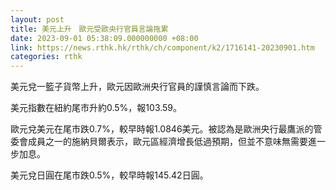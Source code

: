 ```yaml
---
layout: post
title: 美元上升　歐元受歐央行官員言論拖累
date: 2023-09-01 05:38:09.000000000 +08:00
link: https://news.rthk.hk/rthk/ch/component/k2/1716141-20230901.htm
categories: rthk
---
```


美元兌一籃子貨幣上升，歐元因歐洲央行官員的謹慎言論而下跌。

美元指數在紐約尾市升約0.5%，報103.59。

歐元兌美元在尾市跌0.7%，較早時報1.0846美元。被認為是歐洲央行最鷹派的管委會成員之一的施納貝爾表示，歐元區經濟增長低過預期，但並不意味無需要進一步加息。

美元兌日圓在尾市跌0.5%，較早時報145.42日圓。
